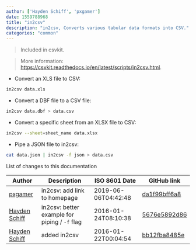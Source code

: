 ```yaml
---
author: ['Hayden Schiff', 'pxgamer']
date: 1559788968
title: "in2csv"
description: "in2csv, Converts various tabular data formats into CSV."
categories: "common"
---
```

> Included in csvkit.

> More information: <https://csvkit.readthedocs.io/en/latest/scripts/in2csv.html>.

- Convert an XLS file to CSV:

```bash
in2csv data.xls
```

- Convert a DBF file to a CSV file:

```bash
in2csv data.dbf > data.csv
```

- Convert a specific sheet from an XLSX file to CSV:

```bash
in2csv --sheet=sheet_name data.xlsx
```

- Pipe a JSON file to in2csv:

```bash
cat data.json | in2csv -f json > data.csv
```
List of changes to this documentation


Author | Description | ISO 8601 Date | GitHub link
------|-----|-----|-----
[pxgamer](mailto:owzie123@gmail.com) | in2csv: add link to homepage | 2019-06-06T04:42:48 | [da1f99bff6a8](https://github.com/tldr-pages/tldr/commit/da1f99bff6a828e609b3f9ad746809e9069e41e2)
[Hayden Schiff](mailto:oxguy3@gmail.com) | in2csv: better example for piping / `-f` flag | 2016-01-24T08:10:38 | [5676e5892d86](https://github.com/tldr-pages/tldr/commit/5676e5892d86ce67acec5a1712e6012440dd4b6c)
[Hayden Schiff](mailto:oxguy3@gmail.com) | added in2csv | 2016-01-22T00:04:54 | [bb12fba8485e](https://github.com/tldr-pages/tldr/commit/bb12fba8485e0d249022503e22e32ca1722c6707)

